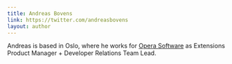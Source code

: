 ```yaml
---
title: Andreas Bovens
link: https://twitter.com/andreasbovens
layout: author
---
```


Andreas is based in Oslo, where he works for [Opera Software](http://www.opera.com) as Extensions Product Manager + Developer Relations Team Lead.
